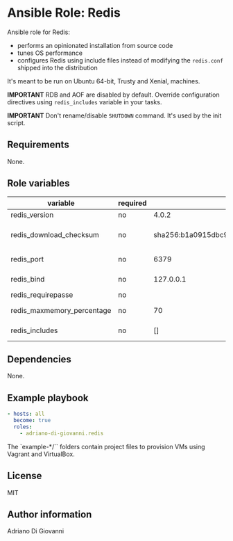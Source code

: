 # Ansible Role: Redis

Ansible role for Redis:

* performs an opinionated installation from source code
* tunes OS performance
* configures Redis using include files instead of modifying the `redis.conf`
shipped into the distribution

It's meant to be run on Ubuntu 64-bit, Trusty and Xenial, machines.

**IMPORTANT** RDB and AOF are disabled by default. Override configuration
directives using `redis_includes` variable in your tasks.

**IMPORTANT** Don't rename/disable `SHUTDOWN` command. It's used by the init script.

## Requirements

None.

## Role variables

<table>
  <thead>
    <tr>
      <th>variable</th>
      <th>required</th>
      <th>default</th>
      <th>choices</th>
      <th>comment</th>
    </tr>
  </thead>
  <tbody>
    <tr>
      <td>redis_version</td>
      <td>no</td>
      <td>4.0.2</td>
      <td>&nbsp;</td>
      <td>Version of Redis to install</td>
    </tr>
    <tr>
      <td>redis_download_checksum</td>
      <td>no</td>
      <td>sha256:b1a0915dbc91b979d06df1977fe594c3fa9b189f1f3d38743a2948c9f7634813</td>
      <td>&nbsp;</td>
      <td>Download file checksum. See https://github.com/antirez/redis-hashes</td>
    </tr>
    <tr>
      <td>redis_port</td>
      <td>no</td>
      <td>6379</td>
      <td>&nbsp;</td>
      <td>Redis will accept connections on the specified port</td>
    </tr>
    <tr>
      <td>redis_bind</td>
      <td>no</td>
      <td>127.0.0.1</td>
      <td>&nbsp;</td>
      <td>Redis will listen for connections from selected interfaces.</td>
    </tr>
    <tr>
      <td>redis_requirepasse</td>
      <td>no</td>
      <td>&nbsp;</td>
      <td>&nbsp;</td>
      <td>&nbsp;</td>
    </tr>
    <tr>
      <td>redis_maxmemory_percentage</td>
      <td>no</td>
      <td>70</td>
      <td>no</td>
      <td>Redis will use at most this percentage of system memory</td>
    </tr>
    <tr>
      <td>redis_includes</td>
      <td>no</td>
      <td>[]</td>
      <td>no</td>
      <td>Include one or more config files here</td>
    </tr>
  </tbody>
</table>

## Dependencies

None.

## Example playbook

```YAML
- hosts: all
  become: true
  roles:
    - adriano-di-giovanni.redis
```

The `example-*/`` folders contain project files to provision VMs using Vagrant and VirtualBox.

## License

MIT

## Author information

Adriano Di Giovanni
